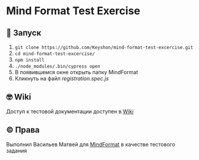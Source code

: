 # Mind Format Test Exercise

## 🚀 Запуск
1. `git clone https://github.com/Keyshon/mind-format-test-excercise.git`
2. `cd mind-format-test-excercise/`
3. `npm install`
4. `./node_modules/.bin/cypress open`
5. В появившемся окне открыть папку MindFormat
6. Кликнуть на файл *registration.spec.js*

## 🤓 Wiki 
Доступ к тестовой документации доступен в [Wiki](https://github.com/Keyshon/mind-format-test-excercise/wiki/%D0%93%D0%BB%D0%B0%D0%B2%D0%BD%D0%B0%D1%8F)

## © Права
Выполнил Васильев Матвей для [MindFormat](https://mindformat.ru/) в качестве тестового задания
